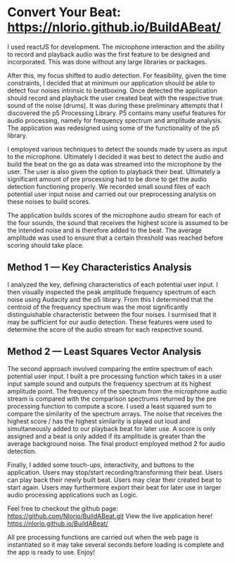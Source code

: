 # Convert Your Beat: https://nlorio.github.io/BuildABeat/

I used reactJS for development. The microphone interaction and the ability to record and playback audio was the first feature to be designed and incorporated. This was done without any large libraries or packages.

After this, my focus shifted to audio detection. For feasibility, given the time constraints, I decided that at minimum our application should be able to detect four noises intrinsic to beatboxing. Once detected the application should record and playback the user created beat with the respective true sound of the noise (drums). It was during these preliminary attempts that I discovered the p5 Processing Library. P5 contains many useful features for audio processing, namely for frequency spectrum and amplitude analysis.
The application was redesigned using some of the functionality of the p5 library.

I employed various techniques to detect the sounds made by users as input to the microphone. Ultimately I decided it was best to detect the audio and build the beat on the go as data was streamed into the microphone by the user. The user is also given the option to playback their beat. Ultimately a significant amount of pre processing had to be done to get the audio detection functioning properly. We recorded small sound files of each potential user input noise and carried out our preprocessing analysis on these noises to build scores.

The application builds scores of the microphone audio stream for each of the four sounds, the sound that receives the highest score is assumed to be the intended noise and is therefore added to the beat. The average amplitude was used to ensure that a certain threshold was reached before scoring should take place.

## Method 1 — Key Characteristics Analysis

I analyzed the key, defining characteristics of each potential user input. I then visually inspected the peak amplitude frequency spectrum of each noise using Audacity and the p5 library. From this I determined that the centroid of the frequency spectrum was the most significantly distinguishable characteristic between the four noises. I surmised that it may be sufficient for our audio detection. These features were used to determine the score of the audio stream for each respective sound.


## Method 2 — Least Squares Vector Analysis

The second approach involved comparing the entire spectrum of each potential user input.
I built a pre processing function which takes in a user input sample sound and outputs the frequency spectrum at its highest amplitude point. The frequency of the spectrum from the microphone audio stream is compared with the comparison spectrums returned by the pre processing function to compute a score. I used a least squared sum to compare the similarity of the spectrum arrays. The noise that receives the highest score / has the highest similarity is played out loud and simultaneously added to our playback beat for later use. A score is only assigned and a beat is only added if its amplitude is greater than the average background noise. The final product employed method 2 for audio detection.


Finally, I added some touch-ups, interactivity, and buttons to the application. Users may stop/start recording/transforming their beat. Users can play back their newly built beat. Users may clear their created beat to start again. Users may furthermore export their beat for later use in larger audio processing applications such as Logic.


Feel free to checkout the github page: https://github.com/Nlorio/BuildABeat.git
View the live application here! https://nlorio.github.io/BuildABeat/

All pre processing functions are carried out when the web page is instantiated so it may take several seconds before loading is complete and the app is ready to use. Enjoy!
